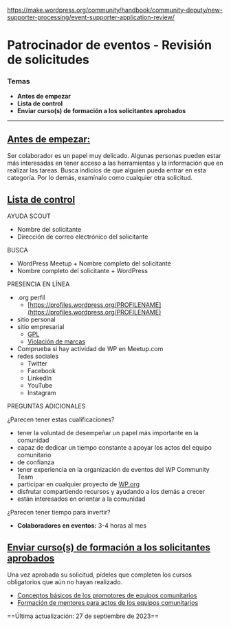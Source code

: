 https://make.wordpress.org/community/handbook/community-deputy/new-supporter-processing/event-supporter-application-review/

# Patrocinador de eventos - Revisión de solicitudes

### Temas
- **Antes de empezar**
- **Lista de control**
- **Enviar curso(s) de formación a los solicitantes aprobados**

---

## [Antes de empezar:](https://make.wordpress.org/community/handbook/community-deputy/new-supporter-processing/event-supporter-application-review/#before-you-start)

Ser colaborador es un papel muy delicado. Algunas personas pueden estar más interesadas en tener acceso a las herramientas y la información que en realizar las tareas. Busca indicios de que alguien pueda entrar en esta categoría. Por lo demás, examínalo como cualquier otra solicitud.

## [Lista de control](https://make.wordpress.org/community/handbook/community-deputy/new-supporter-processing/event-supporter-application-review/#checklist)

AYUDA SCOUT

- Nombre del solicitante
- Dirección de correo electrónico del solicitante

BUSCA

- WordPress Meetup + Nombre completo del solicitante
- Nombre completo del solicitante + WordPress

PRESENCIA EN LÍNEA

- .org perfil
    - [https://profiles.wordpress.org/PROFILENAME](https://profiles.wordpress.org/PROFILENAME)
- sitio personal
- sitio empresarial
    - [GPL](https://plan.wordcamp.org/100-gpl-vetting-checklist/)
    - [Violación de marcas](http://wordpressfoundation.org/trademark-policy/)
- Comprueba si hay actividad de WP en Meetup.com
- redes sociales
    - Twitter
    - Facebook
    - LinkedIn
    - YouTube
    - Instagram

PREGUNTAS ADICIONALES

¿Parecen tener estas cualificaciones?

- tener la voluntad de desempeñar un papel más importante en la comunidad
- capaz de dedicar un tiempo constante a apoyar los actos del equipo comunitario
- de confianza
- tener experiencia en la organización de eventos del WP Community Team
- participar en cualquier proyecto de [WP.org](http://wp.org/)
- disfrutar compartiendo recursos y ayudando a los demás a crecer
- están interesados en orientar a la comunidad

¿Parecen tener tiempo para invertir?

- **Colaboradores en eventos:** 3-4 horas al mes

## [Enviar curso(s) de formación a los solicitantes aprobados](https://make.wordpress.org/community/handbook/community-deputy/new-supporter-processing/event-supporter-application-review/#send-training-courses-to-approved-applicants)

Una vez aprobada su solicitud, pídeles que completen los cursos obligatorios que aún no hayan realizado.

- [Conceptos básicos de los promotores de equipos comunitarios](https://learn.wordpress.org/course/wordpress-community-team-supporter-basics/)
- [Formación de mentores para actos de los equipos comunitarios](https://learn.wordpress.org/course/wordcamp-mentor-training/)

==Última actualización: 27 de septiembre de 2023==